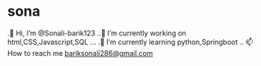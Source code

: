 # sona
.👋 Hi, I’m @Sonali-barik123 ..👀 I’m currently working on html,CSS,Javascript,SQL ... .🌱 I’m currently learning python,Springboot .. 📫 How to reach me bariksonali286@gmail.com

